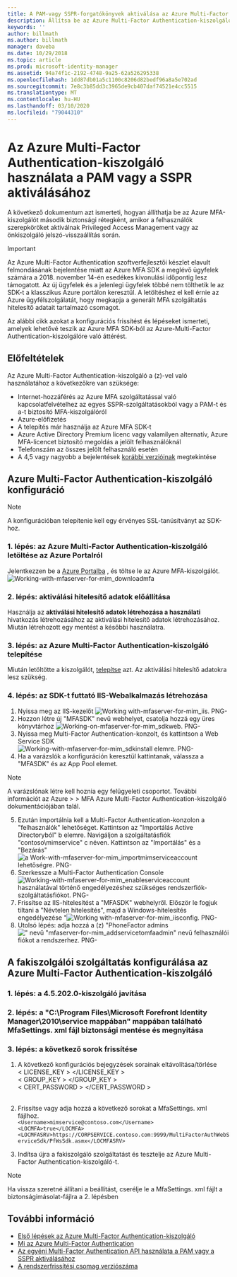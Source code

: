 ```yaml
---
title: A PAM-vagy SSPR-forgatókönyvek aktiválása az Azure Multi-Factor Authentication-kiszolgáló használatával | Microsoft Docs
description: Állítsa be az Azure Multi-Factor Authentication-kiszolgálót második biztonsági rétegként, amikor a felhasználók Privileged Access Management és az önkiszolgáló jelszó-visszaállítási szolgáltatásban aktiválják a szerepköröket.
keywords: ''
author: billmath
ms.author: billmath
manager: daveba
ms.date: 10/29/2018
ms.topic: article
ms.prod: microsoft-identity-manager
ms.assetid: 94a74f1c-2192-4748-9a25-62a526295338
ms.openlocfilehash: 1dd87db01a5c1100c8206d82bedf96a8a5e702ad
ms.sourcegitcommit: 7e8c3b85dd3c3965de9cb407daf74521e4cc5515
ms.translationtype: MT
ms.contentlocale: hu-HU
ms.lasthandoff: 03/10/2020
ms.locfileid: "79044310"
---
```

# <a name="use-azure-multi-factor-authentication-server-to-activate-pam-or-sspr"></a>Az Azure Multi-Factor Authentication-kiszolgáló használata a PAM vagy a SSPR aktiválásához
A következő dokumentum azt ismerteti, hogyan állíthatja be az Azure MFA-kiszolgálót második biztonsági rétegként, amikor a felhasználók szerepköröket aktiválnak Privileged Access Management vagy az önkiszolgáló jelszó-visszaállítás során.

> [!IMPORTANT]
> Az Azure Multi-Factor Authentication szoftverfejlesztői készlet elavult felmondásának bejelentése miatt az Azure MFA SDK a meglévő ügyfelek számára a 2018. november 14-én esedékes kivonulási időpontig lesz támogatott. Az új ügyfelek és a jelenlegi ügyfelek többé nem tölthetik le az SDK-t a klasszikus Azure portálon keresztül. A letöltéshez el kell érnie az Azure ügyfélszolgálatát, hogy megkapja a generált MFA szolgáltatás hitelesítő adatait tartalmazó csomagot.

Az alábbi cikk azokat a konfigurációs frissítést és lépéseket ismerteti, amelyek lehetővé teszik az Azure MFA SDK-ból az Azure-Multi-Factor Authentication-kiszolgálóre való áttérést.

## <a name="prerequisites"></a>Előfeltételek

Az Azure Multi-Factor Authentication-kiszolgáló a (z)-vel való használatához a következőkre van szüksége:

- Internet-hozzáférés az Azure MFA szolgáltatással való kapcsolatfelvételhez az egyes SSPR-szolgáltatásokból vagy a PAM-t és a-t biztosító MFA-kiszolgálóról
- Azure-előfizetés
- A telepítés már használja az Azure MFA SDK-t
- Azure Active Directory Premium licenc vagy valamilyen alternatív, Azure MFA-licencet biztosító megoldás a jelölt felhasználóknál
- Telefonszám az összes jelölt felhasználó esetén
- A 4,5 vagy nagyobb a bejelentések [korábbi verzióinak](./reference/version-history.md) megtekintése

## <a name="azure-multi-factor-authentication-server-configuration"></a>Azure Multi-Factor Authentication-kiszolgáló konfiguráció 
> [!NOTE] 
> A konfigurációban telepítenie kell egy érvényes SSL-tanúsítványt az SDK-hoz. 

### <a name="step-1-download-azure-multi-factor-authentication-server-from-the-azure-portal"></a>1\. lépés: az Azure Multi-Factor Authentication-kiszolgáló letöltése az Azure Portalról 
Jelentkezzen be a [Azure Portalba](https://portal.azure.com/) , és töltse le az Azure MFA-kiszolgálót.
![Working-with-mfaserver-for-mim_downloadmfa](media/working-with-mfaserver-for-mim/working-with-mfaserver-for-mim_downloadmfa.PNG)

### <a name="step-2-generate-activation-credentials"></a>2\. lépés: aktiválási hitelesítő adatok előállítása
Használja az **aktiválási hitelesítő adatok létrehozása a használati** hivatkozás létrehozásához az aktiválási hitelesítő adatok létrehozásához. Miután létrehozott egy mentést a későbbi használatra.

### <a name="step-3-install-the-azure-multi-factor-authentication-server"></a>3\. lépés: az Azure Multi-Factor Authentication-kiszolgáló telepítése
Miután letöltötte a kiszolgálót, [telepítse](https://docs.microsoft.com/azure/active-directory/authentication/howto-mfaserver-deploy#install-and-configure-the-mfa-server) azt.  Az aktiválási hitelesítő adatokra lesz szükség. 

### <a name="step-4-create-your-iis-web-application-that-will-host-the-sdk"></a>4\. lépés: az SDK-t futtató IIS-Webalkalmazás létrehozása
1. Nyissa meg az IIS-kezelőt ![Working with-mfaserver-for-mim_iis. PNG-](media/working-with-mfaserver-for-mim/working-with-mfaserver-for-mim_iis.PNG)
2.  Hozzon létre új "MFASDK" nevű webhelyet, csatolja hozzá egy üres könyvtárhoz ![Working-on-mfaserver-for-mim_sdkweb. PNG-](media/working-with-mfaserver-for-mim/working-with-mfaserver-for-mim_sdkweb.PNG)
3. Nyissa meg Multi-Factor Authentication-konzolt, és kattintson a Web Service SDK ![Working-with-mfaserver-for-mim_sdkinstall elemre. PNG-](media/working-with-mfaserver-for-mim/working-with-mfaserver-for-mim_sdkinstall.PNG)
4. Ha a varázslók a konfiguráción keresztül kattintanak, válassza a "MFASDK" és az App Pool elemet.

> [!NOTE] 
> A varázslónak létre kell hoznia egy felügyeleti csoportot. További információt az Azure > > MFA Azure Multi-Factor Authentication-kiszolgáló dokumentációjában talál.

5. Ezután importálnia kell a Multi-Factor Authentication-konzolon a "felhasználók" lehetőséget. Kattintson az "Importálás Active Directoryból" b elemre. Navigáljon a szolgáltatásfiók "contoso\mimservice" c néven. Kattintson az "Importálás" és a "Bezárás" ![a Work-with-mfaserver-for-mim_importmimserviceaccount lehetőségre. PNG-](media/working-with-mfaserver-for-mim/working-with-mfaserver-for-mim_importmimserviceaccount.PNG) 
6. Szerkessze a Multi-Factor Authentication Console ![Working-with-mfaserver-for-mim_enableserviceaccount használatával történő engedélyezéshez szükséges rendszerfiók-szolgáltatásfiókot. PNG-](media/working-with-mfaserver-for-mim/working-with-mfaserver-for-mim_enableserviceaccount.PNG)
7. Frissítse az IIS-hitelesítést a "MFASDK" webhelyről. Először le fogjuk tiltani a "Névtelen hitelesítés", majd a Windows-hitelesítés engedélyezése "![Working with-mfaserver-for-mim_iisconfig. PNG-](media/working-with-mfaserver-for-mim/working-with-mfaserver-for-mim_iisconfig.PNG)
8. Utolsó lépés: adja hozzá a (z) "PhoneFactor admins ![" nevű "mfaserver-for-mim_addservicetomfaadmin" nevű felhasználói fiókot a rendszerhez. PNG-](media/working-with-mfaserver-for-mim/working-with-mfaserver-for-mim_addservicetomfaadmin.PNG)

## <a name="configuring-the-mim-service-for-azure-multi-factor-authentication-server"></a>A fakiszolgálói szolgáltatás konfigurálása az Azure Multi-Factor Authentication-kiszolgáló 

### <a name="step-1-patch-server-to-452020"></a>1\. lépés: a 4.5.202.0-kiszolgáló javítása
 
### <a name="step-2-backup-and-open-the-mfasettingsxml-located-in-the-cprogram-filesmicrosoft-forefront-identity-manager2010service"></a>2\. lépés: a "C:\Program Files\Microsoft Forefront Identity Manager\2010\service mappában" mappában található MfaSettings. xml fájl biztonsági mentése és megnyitása

### <a name="step-3-update-the-following-lines"></a>3\. lépés: a következő sorok frissítése
1. A következő konfigurációs bejegyzések sorainak eltávolítása/törlése <br>
< LICENSE_KEY > </LICENSE_KEY ><br>
< GROUP_KEY > </GROUP_KEY ><br>
< CERT_PASSWORD > </CERT_PASSWORD ><br>
<CertFilePath></CertFilePath><br>

2. Frissítse vagy adja hozzá a következő sorokat a MfaSettings. xml fájlhoz. <br>
`<Username>mimservice@contoso.com</Username>` <br>
`<LOCMFA>true</LOCMFA>`<br>
`<LOCMFASRV>https://CORPSERVICE.contoso.com:9999/MultiFactorAuthWebServiceSdk/PfWsSdk.asmx</LOCMFASRV>`

3. Indítsa újra a fakiszolgáló szolgáltatást és tesztelje az Azure Multi-Factor Authentication-kiszolgáló-t.

> [!NOTE] 
> Ha vissza szeretné állítani a beállítást, cserélje le a MfaSettings. xml fájlt a biztonságimásolat-fájlra a 2. lépésben


## <a name="see-also"></a>További információ

-    [Első lépések az Azure Multi-Factor Authentication-kiszolgáló](https://docs.microsoft.com/azure/active-directory/authentication/howto-mfaserver-deploy)
- [Mi az Azure Multi-Factor Authentication](https://docs.microsoft.com/azure/multi-factor-authentication/multi-factor-authentication)
- [Az egyéni Multi-Factor Authentication API használata a PAM vagy a SSPR aktiválásához](Working-with-custommfaserver-for-mim.md)
- [A rendszerfrissítési csomag verziószáma](./reference/version-history.md)
